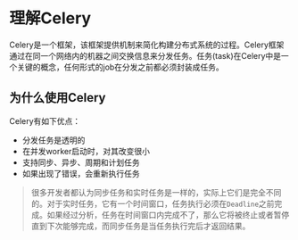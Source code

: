 # 理解Celery

Celery是一个框架，该框架提供机制来简化构建分布式系统的过程。Celery框架通过在同一个网络内的机器之间交换信息来分发任务。任务(task)在Celery中是一个关键的概念，任何形式的job在分发之前都必须封装成任务。

## 为什么使用Celery

Celery有如下优点：

- 分发任务是透明的
- 在并发worker启动时，对其改变很小
- 支持同步、异步、周期和计划任务
- 如果出现了错误，会重新执行任务

> 很多开发者都认为同步任务和实时任务是一样的，实际上它们是完全不同的。对于实时任务，它有一个时间窗口，任务执行必须在`Deadline`之前完成。如果经过分析，任务在时间窗口内完成不了，那么它将被终止或者暂停直到下次能够完成，而同步任务是当任务执行完后才返回结果。

